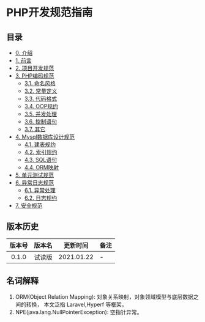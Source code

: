 # PHP开发规范指南

## 目录

- [0. 介绍](README.md)
- [1. 前言](Preface.md)
- [2. 项目开发规范](Project.md/#project)
- [3. PHP编码规范](PHP.md/#php)
  - [3.1. 命名风格](PHP.md/#name)
  - [3.2. 常量定义](PHP.md/#constant)
  - [3.3. 代码格式](PHP.md/#format)
  - [3.4. OOP规约](PHP.md/#oop)
  - [3.5. 并发处理](PHP.md/#concurrent)
  - [3.6. 控制语句](PHP.md/#control)
  - [3.7. 其它](PHP.md/#other)
- [4. Mysql数据库设计规范](Mysql.md/#mysql)
  - [4.1. 建表规约](Mysql.md/#buildtable)
  - [4.2. 索引规约](Mysql.md/#index)
  - [4.3. SQL语句](Mysql.md/#sql)
  - [4.4. ORM映射](Mysql.md/#orm)
- [5. 单元测试规范](UnitTest.md/#test)
- [6. 异常日志规范](Log.md/#exception-log)
  - [6.1. 异常处理](Log.md/#exception)
  - [6.2. 日志规约](Log.md/#log)
- [7. 安全规范](Safe.md/#safe)


## 版本历史

| 版本号 | 版本名 | 更新时间 | 备注 |
| :-----:| :----: | :----: | :---- |
| 0.1.0 | 试读版 | 2021.01.22 | - |

## 名词解释

1. ORM(Object Relation Mapping): 对象关系映射，对象领域模型与底层数据之间的转换， 本文泛指 Laravel,Hyperf 等框架。
1. NPE(java.lang.NullPointerException): 空指针异常。